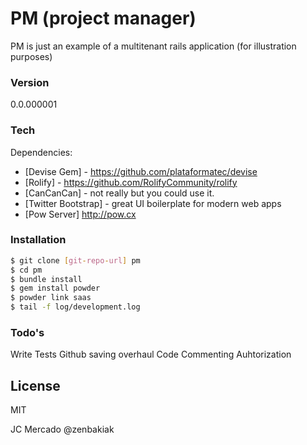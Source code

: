 # PM (project manager)

PM is just an example of a multitenant rails application (for illustration purposes)
### Version
0.0.000001

### Tech

Dependencies:

* [Devise Gem] - https://github.com/plataformatec/devise
* [Rolify] - https://github.com/RolifyCommunity/rolify
* [CanCanCan] - not really but you could use it.
* [Twitter Bootstrap] - great UI boilerplate for modern web apps
* [Pow Server] http://pow.cx

### Installation

```sh
$ git clone [git-repo-url] pm
$ cd pm
$ bundle install
$ gem install powder
$ powder link saas
$ tail -f log/development.log
```

### Todo's

Write Tests
Github saving overhaul
Code Commenting
Auhtorization

License
----

MIT

JC Mercado @zenbakiak